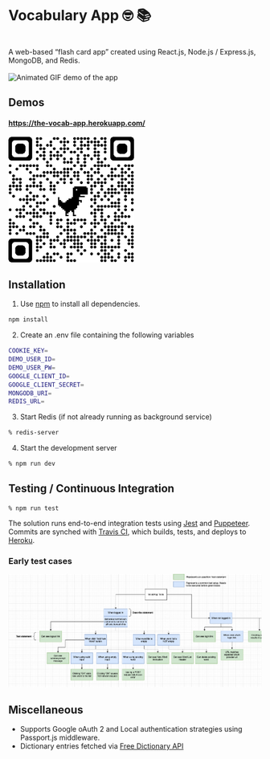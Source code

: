 # Vocabulary App 🤓 📚

\
A web-based “flash card app” created using React.js, Node.js / Express.js, MongoDB, and Redis.
\
\
<img src="docs/demo.gif" alt="Animated GIF demo of the app" width="500" />

## Demos

#### https://the-vocab-app.herokuapp.com/

<img src="docs/qrcode.png" alt="Scan this QR Code to visit the site via mobile" width="250" />

## Installation

1. Use [npm](https://docs.npmjs.com/downloading-and-installing-node-js-and-npm) to install all dependencies.

```bash
npm install
```
2. Create an .env file containing the following variables

```bash
COOKIE_KEY=
DEMO_USER_ID=
DEMO_USER_PW=
GOOGLE_CLIENT_ID=
GOOGLE_CLIENT_SECRET=
MONGODB_URI=
REDIS_URL=
```

3. Start Redis (if not already running as background service)
```bash
% redis-server
```

4. Start the development server
```bash
% npm run dev
```

## Testing / Continuous Integration

```console
% npm run test
```
The solution runs end-to-end integration tests using [Jest](https://jestjs.io/) and [Puppeteer](https://github.com/puppeteer/puppeteer). Commits are synched with [Travis CI](https://www.travis-ci.com/), which builds, tests, and deploys to [Heroku](https://www.heroku.com/).

### Early test cases
![Continuous Integration Test Cases](docs/test-cases.png)

## Miscellaneous
- Supports Google oAuth 2 and Local authentication strategies using Passport.js middleware.
- Dictionary entries fetched via [Free Dictionary API](https://dictionaryapi.dev/)
